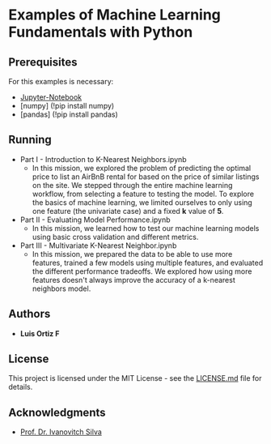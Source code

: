 # Examples of Machine Learning Fundamentals with Python

## Prerequisites

For this examples is necessary:

* [Jupyter-Notebook](http://jupyter.org/)
* [numpy] (!pip install numpy)
* [pandas] (!pip install pandas)

## Running

* Part I   - Introduction to K-Nearest Neighbors.ipynb
    * In this mission, we explored the problem of predicting the optimal price to list an AirBnB rental for based on the price of similar listings on the site. We stepped through the entire machine learning workflow, from selecting a feature to testing the model. To explore the basics of machine learning, we limited ourselves to only using one feature (the univariate case) and a fixed **k** value of **5**.
* Part II  - Evaluating Model Performance.ipynb
    * In this mission, we learned how to test our machine learning models using basic cross validation and different metrics.
* Part III - Multivariate K-Nearest Neighbor.ipynb
    * In this mission, we prepared the data to be able to use more features, trained a few models using multiple features, and evaluated the different performance tradeoffs. We explored how using more features doesn't always improve the accuracy of a k-nearest neighbors model.
## Authors

* **Luis Ortiz F**

## License

This project is licensed under the MIT License - see the [LICENSE.md](LICENSE.md) file for details.

## Acknowledgments

* [Prof. Dr. Ivanovitch Silva](https://github.com/ivanovitchm)